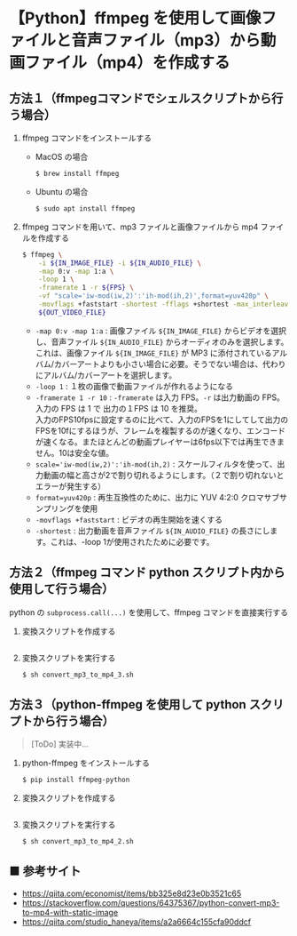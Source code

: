 # 【Python】ffmpeg を使用して画像ファイルと音声ファイル（mp3）から動画ファイル（mp4）を作成する

## 方法１（ffmpegコマンドでシェルスクリプトから行う場合）

1. ffmpeg コマンドをインストールする
    - MacOS の場合
        ```sh
        $ brew install ffmpeg
        ```
    - Ubuntu の場合
        ```sh
        $ sudo apt install ffmpeg
        ```

1. ffmpeg コマンドを用いて、mp3 ファイルと画像ファイルから mp4 ファイルを作成する
    ```sh
    $ ffmpeg \
        -i ${IN_IMAGE_FILE} -i ${IN_AUDIO_FILE} \
        -map 0:v -map 1:a \
        -loop 1 \
        -framerate 1 -r ${FPS} \
        -vf "scale='iw-mod(iw,2)':'ih-mod(ih,2)',format=yuv420p" \
        -movflags +faststart -shortest -fflags +shortest -max_interleave_delta 100M \
        ${OUT_VIDEO_FILE}
    ```
    - `-map 0:v -map 1:a` : 画像ファイル `${IN_IMAGE_FILE}` からビデオを選択し、音声ファイル `${IN_AUDIO_FILE}` からオーディオのみを選択します。これは、画像ファイル `${IN_IMAGE_FILE}` が MP3 に添付されているアルバム/カバーアートよりも小さい場合に必要。そうでない場合は、代わりにアルバム/カバーアートを選択します。
    - `-loop 1` : １枚の画像で動画ファイルが作れるようになる
    - `-framerate 1 -r 10` : `-framerate` は入力 FPS。`-r` は出力動画の FPS。入力の FPS は 1 で 出力の１FPS は 10 を推奨。<br>
        入力のFPS10fpsに設定するのに比べて、入力のFPSを1にしてして出力のFPSを10fにするほうが、フレームを複製するのが速くなり、エンコードが速くなる。またほとんどの動画プレイヤーは6fps以下では再生できません。10は安全な値。
    - `scale='iw-mod(iw,2)':'ih-mod(ih,2)` : スケールフィルタを使って、出力動画の幅と高さが2で割り切れるようにします。（２で割り切れないとエラーが発生する）
    - `format=yuv420p` : 再生互換性のために、出力に YUV 4:2:0 クロマサブサンプリングを使用
    - `-movflags +faststart` : ビデオの再生開始を速くする
    - `-shortest` : 出力動画を音声ファイル `${IN_AUDIO_FILE}` の長さにします。これは、-loop 1が使用されたために必要です。

## 方法２（ffmpeg コマンド python スクリプト内から使用して行う場合）

python の `subprocess.call(...)` を使用して、ffmpeg コマンドを直接実行する

1. 変換スクリプトを作成する
    ```python
    ```
    
1. 変換スクリプトを実行する
    ```sh
    $ sh convert_mp3_to_mp4_3.sh
    ```


## 方法３（python-ffmpeg を使用して python スクリプトから行う場合）

> [ToDo] 実装中...

1. python-ffmpeg をインストールする
    ```sh
    $ pip install ffmpeg-python
    ```

1. 変換スクリプトを作成する
    ```python
    ```
    
1. 変換スクリプトを実行する
    ```sh
    $ sh convert_mp3_to_mp4_2.sh
    ```


## ■ 参考サイト
- https://qiita.com/economist/items/bb325e8d23e0b3521c65
- https://stackoverflow.com/questions/64375367/python-convert-mp3-to-mp4-with-static-image
- https://qiita.com/studio_haneya/items/a2a6664c155cfa90ddcf
